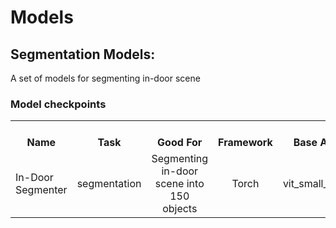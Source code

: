 # Models


## Segmentation Models:

A set of models for segmenting in-door scene

### Model checkpoints 
<table><tbody>
<!-- START TABLE -->
<!-- TABLE HEADER -->
<th valign="bottom">Name</th>
<th valign="bottom">Task</th>
<th valign="bottom">Good For</th>
<th valign="bottom">Framework</th>
<th valign="bottom">Base Architecture</th>
<th valign="bottom">Image Size</th>
<th valign="bottom">Version</th>
<th valign="bottom">Extra</th>
<th valign="bottom">Download</th>

<!-- TABLE BODY -->
<tr><td align="left">In-Door Segmenter</td>
<td align="center">segmentation</td>
<td align="center">Segmenting in-door scene into 150 objects</td>
<td align="center">Torch</td>
<td align="center">vit_small_patch16_384</td>
<td align="center">512X512</td>
<td align="center">1</td>
<td align="center"></td>
<td align="center"><a href="https://drive.google.com/drive/folders/1i__3JanwTf5WvW0FrlfiSD3AH_F4IOfN?usp=sharing">Download</a>
</tr>



